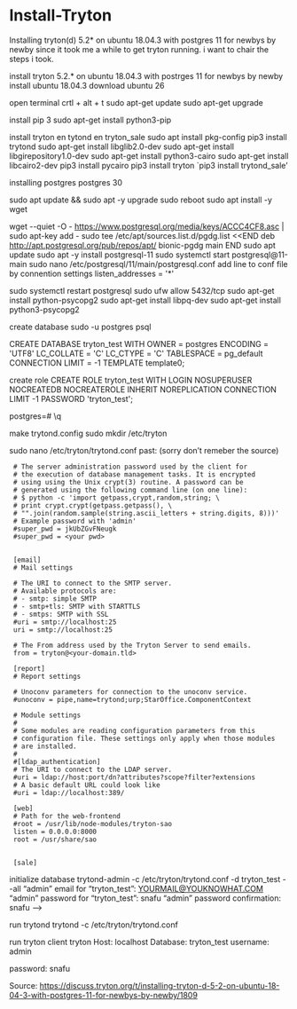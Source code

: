 # Install-Tryton
Installing tryton(d) 5.2* on ubuntu 18.04.3 with postgres 11 for newbys by newby
since it took me a while to get tryton running. i want to chair the steps i took.

install tryton 5.2.* on ubuntu 18.04.3 with postrges 11 for newbys by newby
install ubuntu 18.04.3
download ubuntu 26

open terminal
crtl + alt + t
sudo apt-get update
sudo apt-get upgrade

install pip 3
sudo apt-get install python3-pip

install tryton en tytond en tryton_sale
sudo apt install pkg-config
pip3 install trytond
sudo apt-get install libglib2.0-dev
sudo apt-get install libgirepository1.0-dev
sudo apt-get install python3-cairo
sudo apt-get install libcairo2-dev
pip3 install pycairo
pip3 install tryton
`pip3 install trytond_sale’

installing postgres
postgres 30

sudo apt update && sudo apt -y upgrade
sudo reboot
sudo apt install -y wget

wget --quiet -O - https://www.postgresql.org/media/keys/ACCC4CF8.asc | sudo apt-key add -
sudo tee /etc/apt/sources.list.d/pgdg.list <<END deb http://apt.postgresql.org/pub/repos/apt/ bionic-pgdg main END
sudo apt update
sudo apt -y install postgresql-11
sudo systemctl start postgresql@11-main
sudo nano /etc/postgresql/11/main/postgresql.conf
add line to conf file by connention settings
listen_addresses = '*'

sudo systemctl restart postgresql
sudo ufw allow 5432/tcp
sudo apt-get install python-psycopg2
sudo apt-get install libpq-dev
sudo apt-get install python3-psycopg2

create database
sudo -u postgres psql

CREATE DATABASE tryton_test WITH OWNER = postgres ENCODING = 'UTF8' LC_COLLATE = 'C' LC_CTYPE = 'C' TABLESPACE = pg_default CONNECTION LIMIT = -1 TEMPLATE template0;

create role
CREATE ROLE tryton_test WITH LOGIN NOSUPERUSER NOCREATEDB NOCREATEROLE INHERIT NOREPLICATION CONNECTION LIMIT -1 PASSWORD 'tryton_test';

postgres=# \q

make trytond.config
sudo mkdir /etc/tryton

sudo nano /etc/tryton/trytond.conf
past: (sorry don’t remeber the source)

```
 # The server administration password used by the client for
 # the execution of database management tasks. It is encrypted
 # using using the Unix crypt(3) routine. A password can be
 # generated using the following command line (on one line):
 # $ python -c 'import getpass,crypt,random,string; \
 # print crypt.crypt(getpass.getpass(), \
 # "".join(random.sample(string.ascii_letters + string.digits, 8)))'
 # Example password with 'admin'
 #super_pwd = jkUbZGvFNeugk
 #super_pwd = <your pwd>


 [email]
 # Mail settings

 # The URI to connect to the SMTP server.
 # Available protocols are:
 # - smtp: simple SMTP
 # - smtp+tls: SMTP with STARTTLS
 # - smtps: SMTP with SSL
 #uri = smtp://localhost:25
 uri = smtp://localhost:25

 # The From address used by the Tryton Server to send emails.
 from = tryton@<your-domain.tld>

 [report]
 # Report settings

 # Unoconv parameters for connection to the unoconv service.
 #unoconv = pipe,name=trytond;urp;StarOffice.ComponentContext

 # Module settings
 #
 # Some modules are reading configuration parameters from this
 # configuration file. These settings only apply when those modules
 # are installed.
 #
 #[ldap_authentication]
 # The URI to connect to the LDAP server.
 #uri = ldap://host:port/dn?attributes?scope?filter?extensions
 # A basic default URL could look like
 #uri = ldap://localhost:389/

 [web]
 # Path for the web-frontend
 #root = /usr/lib/node-modules/tryton-sao
 listen = 0.0.0.0:8000
 root = /usr/share/sao


 [sale]
```
initialize database
trytond-admin -c /etc/tryton/trytond.conf -d tryton_test --all
“admin” email for “tryton_test”: YOURMAIL@YOUKNOWHAT.COM
“admin” password for “tryton_test”: snafu
“admin” password confirmation: snafu
—>

run trytond
trytond -c /etc/tryton/trytond.conf

run tryton client
tryton
Host: localhost
Database: tryton_test
username: admin

password: snafu

Source: https://discuss.tryton.org/t/installing-tryton-d-5-2-on-ubuntu-18-04-3-with-postgres-11-for-newbys-by-newby/1809
